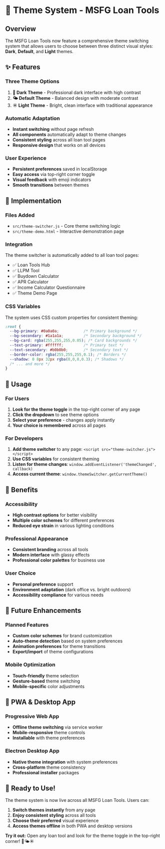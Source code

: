 # 🎨 Theme System - MSFG Loan Tools

## **Overview**
The MSFG Loan Tools now feature a comprehensive theme switching system that allows users to choose between three distinct visual styles: **Dark**, **Default**, and **Light** themes.

## **✨ Features**

### **Three Theme Options**
1. **🌙 Dark Theme** - Professional dark interface with high contrast
2. **🌤️ Default Theme** - Balanced design with moderate contrast  
3. **☀️ Light Theme** - Bright, clean interface with traditional appearance

### **Automatic Adaptation**
- **Instant switching** without page refresh
- **All components** automatically adapt to theme changes
- **Consistent styling** across all loan tool pages
- **Responsive design** that works on all devices

### **User Experience**
- **Persistent preferences** saved in localStorage
- **Easy access** via top-right corner toggle
- **Visual feedback** with emoji indicators
- **Smooth transitions** between themes

## **🔧 Implementation**

### **Files Added**
- `src/theme-switcher.js` - Core theme switching logic
- `src/theme-demo.html` - Interactive demonstration page

### **Integration**
The theme switcher is automatically added to all loan tool pages:
- ✅ Loan Tools Hub
- ✅ LLPM Tool  
- ✅ Buydown Calculator
- ✅ APR Calculator
- ✅ Income Calculator Questionnaire
- ✅ Theme Demo Page

### **CSS Variables**
The system uses CSS custom properties for consistent theming:
```css
:root {
  --bg-primary: #0a0a0a;           /* Primary background */
  --bg-secondary: #1a1a1a;         /* Secondary background */
  --bg-card: rgba(255,255,255,0.05); /* Card backgrounds */
  --text-primary: #ffffff;         /* Primary text */
  --text-secondary: #b0b0b0;       /* Secondary text */
  --border-color: rgba(255,255,255,0.1); /* Borders */
  --shadow: 0 8px 32px rgba(0,0,0,0.3); /* Shadows */
  /* ... and more */
}
```

## **🎯 Usage**

### **For Users**
1. **Look for the theme toggle** in the top-right corner of any page
2. **Click the dropdown** to see theme options
3. **Select your preference** - changes apply instantly
4. **Your choice is remembered** across all pages

### **For Developers**
1. **Add theme switcher** to any page: `<script src="theme-switcher.js"></script>`
2. **Use CSS variables** for consistent theming
3. **Listen for theme changes**: `window.addEventListener('themeChanged', callback)`
4. **Access current theme**: `window.themeSwitcher.getCurrentTheme()`

## **🚀 Benefits**

### **Accessibility**
- **High contrast options** for better visibility
- **Multiple color schemes** for different preferences
- **Reduced eye strain** in various lighting conditions

### **Professional Appearance**
- **Consistent branding** across all tools
- **Modern interface** with glassy effects
- **Professional color palettes** for business use

### **User Choice**
- **Personal preference** support
- **Environment adaptation** (dark office vs. bright outdoors)
- **Accessibility compliance** for various needs

## **🔮 Future Enhancements**

### **Planned Features**
- **Custom color schemes** for brand customization
- **Auto-theme detection** based on system preferences
- **Animation preferences** for theme transitions
- **Export/import** of theme configurations

### **Mobile Optimization**
- **Touch-friendly** theme selection
- **Gesture-based** theme switching
- **Mobile-specific** color adjustments

## **📱 PWA & Desktop App**

### **Progressive Web App**
- **Offline theme switching** via service worker
- **Mobile-responsive** theme controls
- **Installable** with theme preferences

### **Electron Desktop App**
- **Native theme integration** with system preferences
- **Cross-platform** theme consistency
- **Professional installer** packages

## **🎉 Ready to Use!**

The theme system is now live across all MSFG Loan Tools. Users can:
1. **Switch themes instantly** from any page
2. **Enjoy consistent styling** across all tools
3. **Choose their preferred** visual experience
4. **Access themes offline** in both PWA and desktop versions

**Try it out:** Open any loan tool and look for the theme toggle in the top-right corner! 🌙🌤️☀️

